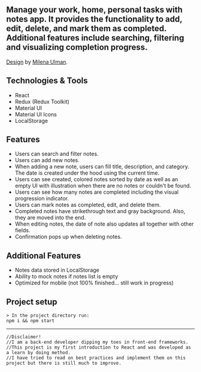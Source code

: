 
## Manage your work, home, personal tasks with notes app. It provides the functionality to add, edit, delete, and mark them as completed. Additional features include searching, filtering and visualizing completion progress.

[Design](https://xd.adobe.com/view/6d90cf5b-ef85-403f-a312-db49ecde1218-38c3) by [Milena Ulman](https://www.behance.net/milenaulman).

## Technologies & Tools
- React
- Redux (Redux Toolkit)
- Material UI
- Material UI Icons
- LocalStorage

  

## Features

- Users can search and filter notes.
- Users can add new notes.
- When adding a new note, users can fill title, description, and category. The date is created under the hood using the current time.
- Users can see created, colored notes sorted by date as well as an empty UI with illustration when there are no notes or couldn't be found.
- Users can see how many notes are completed including the visual progression indicator.
- Users can mark notes as completed, edit, and delete them.
- Completed notes have strikethrough text and gray background. Also, they are moved into the end.
- When editing notes, the date of note also updates all together with other fields.
- Confirmation pops up when deleting notes.

## Additional Features

- Notes data stored in LocalStorage
- Ability to mock notes if notes list is empty
- Optimized for mobile (not 100% finished... still work in progress)

## Project setup

```
> In the project directory run:
npm i && npm start
```

---

```
//Disclaimer!
//I am a back-end developer dipping my toes in front-end frameworks. 
//This project is my first introduction to React and was developed as a learn by doing method. 
//I have tried to read on best practices and implement them on this project but there is still much to improve.
```